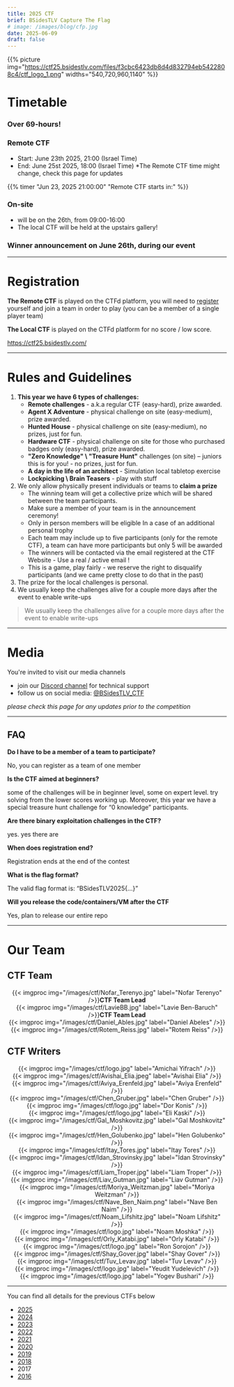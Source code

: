 ```yaml
---
title: 2025 CTF
brief: BSidesTLV Capture The Flag
# image: /images/blog/cfp.jpg
date: 2025-06-09
draft: false
---
```


{{% picture img="https://ctf25.bsidestlv.com/files/f3cbc6423db8d4d832794eb5422808c4/ctf_logo_1.png" widths="540,720,960,1140" %}}

<!-- # Sponsored by: xxxUPDATExxx -->

<!-- xxxUPDATExxx [![](/images/ctf/Varonis_Logo_Black.svg)](http://app.jobvite.com/m?33Yfenwm) -->

# Timetable

### Over 69-hours!
### Remote CTF
 - Start: June 23th 2025, 21:00 (Israel Time)
 - End: June 25st 2025, 18:00 (Israel Time)
*The Remote CTF time might change, check this page for updates

{{% timer "Jun 23, 2025 21:00:00" "Remote CTF starts in:" %}}

### On-site
 - will be on the 26th, from 09:00-16:00
 - The local CTF will be held at the upstairs gallery!

### **Winner announcement on June 26th, during our event**

---

# Registration

**The Remote CTF** is played on the CTFd platform, you will need to [register](https://ctf25.bsidestlv.com/register) yourself and join a team in order to play (you can be a member of a single player team)

**The Local CTF** is played on the CTFd platform for no score / low score.

<https://ctf25.bsidestlv.com/>

---

# Rules and Guidelines

1. **This year we have 6 types of challenges:**
   * **Remote challenges** - a.k.a regular CTF (easy-hard), prize awarded.
   * **Agent X Adventure** - physical challenge on site (easy-medium), prize awarded.
   * **Hunted House** - physical challenge on site (easy-medium), no prizes, just for fun.
   * **Hardware CTF** - physical challenge on site for those who purchased badges only (easy-hard), prize awarded.
   * **"Zero Knowledge" \ "Treasure Hunt"** challenges (on site) – juniors this is for you! - no prizes, just for fun.
   * **A day in the life of an architect** - Simulation local tabletop exercise
   * **Lockpicking \ Brain Teasers** - play with stuff
1. We only allow physically present individuals or teams to **claim a prize**
   * The winning team will get a collective prize which will be shared between the team participants.
   * Make sure a member of your team is in the announcement ceremony!
   * Only in person members will be eligible In a case of an additional personal trophy
   * Each team may include up to five participants (only for the remote CTF), a team can have more participants but only 5 will be awarded
   * The winners will be contacted via the email registered at the CTF Website - Use a real / active email !
   * This is a game, play fairly - we reserve the right to disqualify participants (and we came pretty close to do that in the past)
1. The prize for the local challenges is personal.
1. We usually keep the challenges alive for a couple more days after the event to enable write-ups

> We usually keep the challenges alive for a couple more days after the event to enable write-ups

---
# Media
You're invited to visit our media channels
 - join our [Discord channel](https://discord.gg/bPSfb6ZM)  for technical support
 - follow us on social media: [@BSidesTLV_CTF](https://twitter.com/BSidesTLV_CTF)

*please check this page for any updates prior to the competition*

---

## FAQ

**Do I have to be a member of a team to participate?**

No, you can register as a team of one member

**Is the CTF aimed at beginners?**

some of the challenges will be in beginner level, some on expert level. try
solving from the lower scores working up. Moreover, this year we have a
special treasure hunt challenge for “0 knowledge” participants.

**Are there binary exploitation challenges in the CTF?**

yes. yes there are

**When does registration end?**

Registration ends at the end of the contest

**What is the flag format?**

The valid flag format is: “BSidesTLV2025{…}”

**Will you release the code/containers/VM after the CTF**

Yes, plan to release our entire repo

---

# Our Team
<h2>CTF Team</h2>
<div class="row around-xs avatars shuffle" style="text-align:center">
    <div>{{< imgproc img="/images/ctf/Nofar_Terenyo.jpg" label="Nofar Terenyo" />}}<b>CTF Team Lead</b></div>
    <div>{{< imgproc img="/images/ctf/LavieBB.jpg" label="Lavie Ben-Baruch" />}}<b>CTF Team Lead</b></div>
    <div>{{< imgproc img="/images/ctf/Daniel_Ables.jpg" label="Daniel Abeles" />}}</div>
    <div>{{< imgproc img="/images/ctf/Rotem_Reiss.jpg" label="Rotem Reiss" />}}</div>
</div>
<h2> CTF Writers </h2>
<div class="row around-xs avatars shuffle" style="text-align:center">
    <div>{{< imgproc img="/images/ctf/logo.jpg" label="Amichai Yifrach" />}}</div>
    <div>{{< imgproc img="/images/ctf/Avishai_Elia.jpeg" label="Avishai Elia" />}}</div>
    <div>{{< imgproc img="/images/ctf/Aviya_Erenfeld.jpg" label="Aviya Erenfeld" />}}</div>
    <div>{{< imgproc img="/images/ctf/Chen_Gruber.jpg" label="Chen Gruber" />}}</div>
    <div>{{< imgproc img="/images/ctf/logo.jpg" label="Dor Konis" />}}</div>
    <div>{{< imgproc img="/images/ctf/logo.jpg" label="Eli Kaski" />}}</div>
    <div>{{< imgproc img="/images/ctf/Gal_Moshkovitz.jpg" label="Gal Moshkovitz" />}}</div>
    <div>{{< imgproc img="/images/ctf/Hen_Golubenko.jpg" label="Hen Golubenko" />}}</div>
    <div>{{< imgproc img="/images/ctf/Itay_Tores.jpg" label="Itay Tores" />}}</div>
    <div>{{< imgproc img="/images/ctf/Idan_Strovinsky.jpg" label="Idan Strovinsky" />}}</div>
    <div>{{< imgproc img="/images/ctf/Liam_Troper.jpg" label="Liam Troper" />}}</div>
    <div>{{< imgproc img="/images/ctf/Liav_Gutman.jpg" label="Liav Gutman" />}}</div>
    <div>{{< imgproc img="/images/ctf/Moriya_Weitzman.jpg" label="Moriya Weitzman" />}}</div>
    <div>{{< imgproc img="/images/ctf/Nave_Ben_Naim.png" label="Nave Ben Naim" />}}</div>
    <div>{{< imgproc img="/images/ctf/Noam_Lifshitz.jpg" label="Noam Lifshitz" />}}</div>
    <div>{{< imgproc img="/images/ctf/logo.jpg" label="Noam Moshka" />}}</div>
    <div>{{< imgproc img="/images/ctf/Orly_Katabi.jpg" label="Orly Katabi" />}}</div>
    <div>{{< imgproc img="/images/ctf/logo.jpg" label="Ron Sorojon" />}}</div>
    <div>{{< imgproc img="/images/ctf/Shay_Gover.jpg" label="Shay Gover" />}}</div>
    <div>{{< imgproc img="/images/ctf/Tuv_Levav.jpg" label="Tuv Levav" />}}</div>
    <div>{{< imgproc img="/images/ctf/logo.jpg" label="Yeudit Yudelevich" />}}</div>
    <div>{{< imgproc img="/images/ctf/logo.jpg" label="Yogev Bushari" />}}</div>
</div>

---

You can find all details for the previous CTFs below

* [2025](2025)
* [2024](2024)
* [2023](2023)
* [2022](2022)
* [2021](2021)
* [2020](2020)
* [2019](2019)
* [2018](2018)
* 2017
* [2016](2016)
